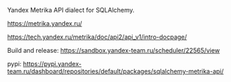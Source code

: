 Yandex Metrika API dialect for SQLAlchemy.

https://metrika.yandex.ru/

https://tech.yandex.ru/metrika/doc/api2/api_v1/intro-docpage/


Build and release: https://sandbox.yandex-team.ru/scheduler/22565/view

pypi: https://pypi.yandex-team.ru/dashboard/repositories/default/packages/sqlalchemy-metrika-api/
